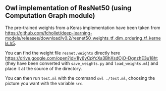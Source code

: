 ## Owl implementation of ResNet50 (using Computation Graph module)

The pre-trained weights from a Keras implementation have been taken from https://github.com/fchollet/deep-learning-models/releases/download/v0.2/resnet50_weights_tf_dim_ordering_tf_kernels.h5.

You can find the weight file `resnet.weights` directly here https://drive.google.com/open?id=1Iy6yCpYcXa3BhXsdOjO-DgnzhE3u18ht (they have been converted with `save_weights.py` and `load_weights.ml`) and place it at the source of the directory.

You can then run `test.ml` with the command `owl ./test.ml`, choosing the picture you want with the variable `src`.
